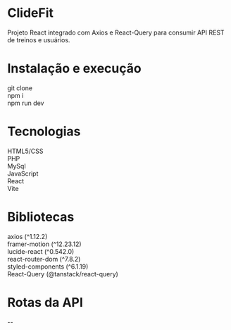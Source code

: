 # ClideFit

Projeto React integrado com Axios e React-Query para consumir API REST de treinos e usuários.

# Instalação e execução

git clone <repo-url>  
npm i  
npm run dev  

# Tecnologias

HTML5/CSS  
PHP  
MySql  
JavaScript  
React  
Vite

# Bibliotecas

axios (^1.12.2)  
framer-motion (^12.23.12)  
lucide-react (^0.542.0)  
react-router-dom (^7.8.2)  
styled-components (^6.1.19)  
React-Query (@tanstack/react-query)

# Rotas da API

--
